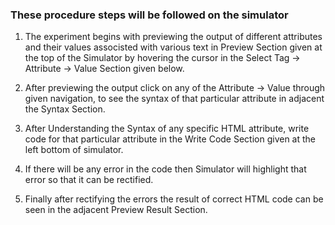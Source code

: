 ### These procedure steps will be followed on the simulator

1. The experiment begins with previewing the output of different attributes and their values associsted with various text in Preview Section given at the top of the Simulator by hovering the cursor in the Select Tag -> Attribute -> Value Section given below.

2. After previewing the output click on any of the Attribute -> Value through given navigation, to see the syntax of that particular attribute in adjacent the Syntax Section.

3. After Understanding the Syntax of any specific HTML attribute, write code for that particular attribute in the Write Code Section given at the left bottom of simulator.

4. If there will be any error in the code then Simulator will highlight that error so that it can be rectified.

5. Finally after rectifying the errors the result of correct HTML code can be seen in the adjacent Preview Result Section.
